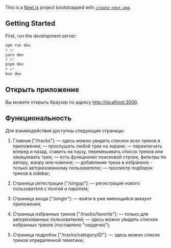 This is a [Next.js](https://nextjs.org/) project bootstrapped with [`create-next-app`](https://github.com/vercel/next.js/tree/canary/packages/create-next-app).

## Getting Started

First, run the development server:

```bash
npm run dev
# or
yarn dev
# or
pnpm dev
# or
bun dev
```


## Открыть приложение

Вы можете открыть браузер по адресу [http://localhost:3000](http://localhost:3000).

## Функциональность
Для взаимодействия доступны следующие страницы:

1. Главная ["/tracks"]:
    — здесь можно увидеть спискок всех треков в приложении;
    — прослушать любой трек на экране;
    — переключать вперед и назад, ставить на паузу, перемешивать список треков или закицливать трек;
    — есть функционал поисковой строки, фильтры по автору, жанру или новизне;
    — добавление трека в избранное - только авторизованному пользователю;
    — просмотр подборок треков в sidebar;

2. Страница регестрации ["/singup"]:
    — регистрация нового пользователя с почтой и паролем;

3. Страница входа ["/singin"]:
    — войти в уже имеющийся аккаунт приложения;

4. Страница избранных треков ["/tracks/favorite"]:
    — только для авторизованных пользователей;
    — здесь можно увидеть спискок избранных треков (поставлено "сердечко");

5. Страница подробок ["/tracks/category/ID"]:
    — здесь можно список треков определенной тематики;